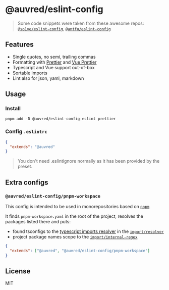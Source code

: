 # @auvred/eslint-config

> Some code snippets were taken from these awesome repos: [`@so1ve/eslint-config`](https://github.com/so1ve/eslint-config), [`@antfu/eslint-config`](https://github.com/antfu/eslint-config)

## Features
- Single quotes, no semi, trailing commas
- Formatting with [Prettier](https://github.com/prettier/prettier) and [Vue Prettier](https://github.com/meteorlxy/eslint-plugin-prettier-vue)
- Typescript and Vue support out-of-box
- Sortable imports
- Lint also for json, yaml, markdown

## Usage
### Install
```
pnpm add -D @auvred/eslint-config eslint prettier
```

### Config `.eslintrc`
```json
{
  "extends": "@auvred"
}
```
> You don't need .eslintignore normally as it has been provided by the preset.

## Extra configs
### `@auvred/eslint-config/pnpm-workspace`

This config is intended to be used in monorepositories based on [`pnpm`](https://github.com/pnpm/pnpm)

It finds `pnpm-workspace.yaml` in the root of the project, resolves the packages listed there and puts:
- found tsconfigs to the [typescript imports resolver](https://github.com/import-js/eslint-import-resolver-typescript) in the [`import/resolver`](https://github.com/import-js/eslint-plugin-import#importresolver) 
- project package names scope to the [`import/internal-regex`](https://github.com/import-js/eslint-plugin-import#importinternal-regex)
```json
{
  "extends": ["@auvred", "@auvred/eslint-config/pnpm-workspace"]
}
```

## License
MIT
